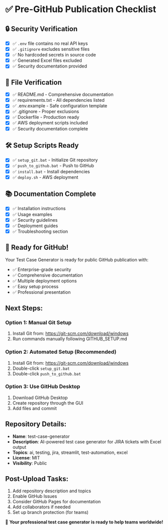 # ✅ Pre-GitHub Publication Checklist

## 🔒 Security Verification
- [x] ✅ `.env` file contains no real API keys
- [x] ✅ `.gitignore` excludes sensitive files
- [x] ✅ No hardcoded secrets in source code
- [x] ✅ Generated Excel files excluded
- [x] ✅ Security documentation provided

## 📁 File Verification
- [x] ✅ README.md - Comprehensive documentation
- [x] ✅ requirements.txt - All dependencies listed
- [x] ✅ .env.example - Safe configuration template
- [x] ✅ .gitignore - Proper exclusions
- [x] ✅ Dockerfile - Production ready
- [x] ✅ AWS deployment scripts included
- [x] ✅ Security documentation complete

## 🛠️ Setup Scripts Ready
- [x] ✅ `setup_git.bat` - Initialize Git repository
- [x] ✅ `push_to_github.bat` - Push to GitHub
- [x] ✅ `install.bat` - Install dependencies
- [x] ✅ `deploy.sh` - AWS deployment

## 📚 Documentation Complete
- [x] ✅ Installation instructions
- [x] ✅ Usage examples
- [x] ✅ Security guidelines  
- [x] ✅ Deployment guides
- [x] ✅ Troubleshooting section

## 🚀 Ready for GitHub!

Your Test Case Generator is ready for public GitHub publication with:
- ✅ Enterprise-grade security
- ✅ Comprehensive documentation
- ✅ Multiple deployment options
- ✅ Easy setup process
- ✅ Professional presentation

## Next Steps:

### Option 1: Manual Git Setup
1. Install Git from: https://git-scm.com/download/windows
2. Run commands manually following GITHUB_SETUP.md

### Option 2: Automated Setup (Recommended)
1. Install Git from: https://git-scm.com/download/windows
2. Double-click `setup_git.bat`
3. Double-click `push_to_github.bat`

### Option 3: Use GitHub Desktop
1. Download GitHub Desktop
2. Create repository through the GUI
3. Add files and commit

## Repository Details:
- **Name**: test-case-generator
- **Description**: AI-powered test case generator for JIRA tickets with Excel output
- **Topics**: ai, testing, jira, streamlit, test-automation, excel
- **License**: MIT
- **Visibility**: Public

## Post-Upload Tasks:
1. Add repository description and topics
2. Enable GitHub Issues
3. Consider GitHub Pages for documentation
4. Add collaborators if needed
5. Set up branch protection (for teams)

🎉 **Your professional test case generator is ready to help teams worldwide!**
